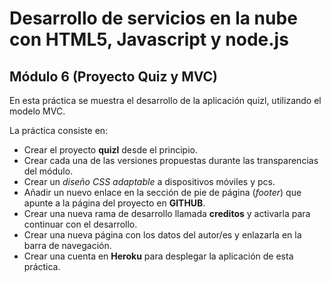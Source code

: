 Desarrollo de servicios en la nube con HTML5, Javascript y node.js
==================================================================

Módulo 6 (Proyecto Quiz y MVC)
------------------------------

En esta práctica se muestra el desarrollo de la aplicación quizl, utilizando el modelo MVC.

La práctica consiste en:

- Crear el proyecto **quizl** desde el principio.
- Crear cada una de las versiones propuestas durante las transparencias del módulo.
- Crear un *diseño CSS adaptable* a dispositivos móviles y pcs.
- Añadir un nuevo enlace en la sección de pie de página (*footer*) que apunte a la página del proyecto en **GITHUB**.
- Crear una nueva rama de desarrollo llamada **creditos** y activarla para continuar con el desarrollo.
- Crear una nueva página con los datos del autor/es y enlazarla en la barra de navegación.
- Crear una cuenta en **Heroku** para desplegar la aplicación de esta práctica.

